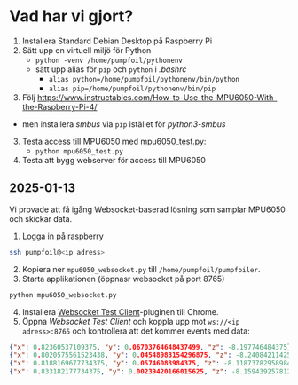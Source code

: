 Vad har vi gjort?
=================
1. Installera Standard Debian Desktop på Raspberry Pi
2. Sätt upp en virtuell miljö för Python
   - `python -venv /home/pumpfoil/pythonenv`
   - sätt upp alias för `pip` och `python` i _.bashrc_
     - `alias python=/home/pumpfoil/pythonenv/bin/python`
     - `alias pip=/home/pumpfoil/pythonenv/bin/pip`
2. Följ https://www.instructables.com/How-to-Use-the-MPU6050-With-the-Raspberry-Pi-4/
  - men installera _smbus_ via `pip` istället för _python3-smbus_
3. Testa access till MPU6050 med [mpu6050_test.py](./mpu6050_test.py):
   - `python mpu6050_test.py`
4. Testa att bygg webserver för access till MPU6050

## 2025-01-13
Vi provade att få igång Websocket-baserad lösning som samplar MPU6050 och skickar data.

1. Logga in på raspberry 
```bash
ssh pumpfoil@<ip adress>
```
2. Kopiera ner `mpu6050_websocket.py` till `/home/pumpfoil/pumpfoiler`.
3. Starta applikationen (öppnasr websocket på port 8765)
```bash
python mpu6050_websocket.py
```
4. Installera [Websocket Test Client](https://chromewebstore.google.com/detail/websocket-test-client/fgponpodhbmadfljofbimhhlengambbn?utm_source=ext_app_menu)-pluginen 
   till Chrome.
5. Öppna _Websocket Test Client_ och koppla upp mot `ws://<ip adress>:8765` och kontrollera att det kommer events med data:
```json
{"x": 0.82360537109375, "y": 0.06703764648437499, "z": -8.197746484375}
{"x": 0.8020575561523438, "y": 0.04548983154296875, "z": -8.240842114257813}
{"x": 0.8188169677734375, "y": 0.05746083984375, "z": -8.118737829589843}
{"x": 0.833182177734375, "y": 0.00239420166015625, "z": -8.1594392578125}
```


